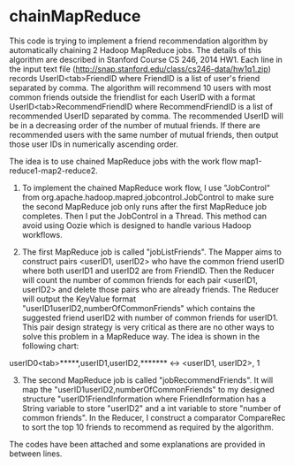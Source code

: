 chainMapReduce
==============

This code is trying to implement a friend recommendation algorithm by automatically chaining 2 Hadoop MapReduce jobs. 
The details of this algorithm are described in Stanford Course CS 246, 2014 HW1. Each line in the input text file 
(http://snap.stanford.edu/class/cs246-data/hw1q1.zip) records UserID&lt;tab>FriendID where 
FriendID is a list of user's friend separated by comma. The algorithm will recommend 10 users
with most common friends outside the friendlist for each UserID with a format UserID&lt;tab>RecommendFriendID 
where RecommendFriendID is a list of recommended UserID separated by comma. The recommended UserID will 
be in a decreasing order of the number of mutual friends. If there are recommended users with the same 
number of mutual friends, then output those user IDs in numerically ascending order.



The idea is to use chained MapReduce jobs with the work flow map1-reduce1-map2-reduce2.

1. To implement the chained MapReduce work flow, I use "JobControl" from 
org.apache.hadoop.mapred.jobcontrol.JobControl to make sure the second MapReduce job only runs after 
the first MapReduce job completes. Then I put the JobControl in a Thread. This method can avoid using 
Oozie which is designed to handle various Hadoop workflows.

2. The first MapReduce job is called "jobListFriends". The Mapper aims to construct pairs <userID1, userID2> 
who have the common friend userID where both userID1 and userID2 are from FriendID. Then the Reducer will count 
the number of common friends for each pair <userID1, userID2> and delete those pairs who are already friends. 
The Reducer will output the KeyValue format "userID1<tab>userID2,numberOfCommonFriends" which contains the 
suggested friend userID2 with number of common friends for userID1. This pair design strategy is very critical 
as there are no other ways to solve this problem in a MapReduce way. The idea is shown in the following chart:

userID0&lt;tab>*****,userID1,userID2,******* &lt;-> <userID1, userID2>, 1


3. The second MapReduce job is called "jobRecommendFriends". It will map the "userID1<tab>userID2,numberOfCommonFriends" 
to my designed structure "userID1<tab>FriendInformation where FriendInformation has a String variable to store "userID2" 
and a int variable to store "number of common friends". In the Reducer, I construct a comparator CompareRec to sort 
the top 10 friends to recommend as required by the algorithm.

The codes have been attached and some explanations are provided in between lines. 
